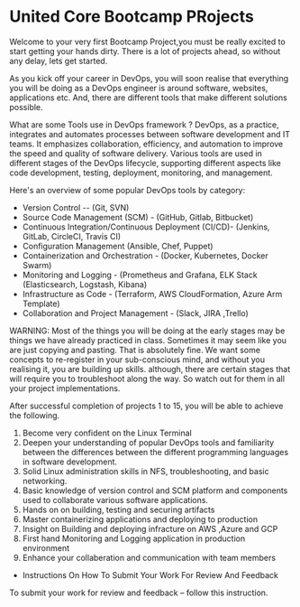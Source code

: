 # United Core Bootcamp PRojects 

Welcome to your very first Bootcamp Project,you must be really excited to start getting your hands dirty. There is a lot of projects ahead, so without any delay, lets get started.

As you kick off your career in DevOps, you will soon realise that everything you will be doing as a DevOps engineer is around software, websites, applications etc. And, there are different tools that make different solutions possible. 


What are some Tools use in DevOps framework ?
DevOps, as a practice, integrates and automates processes between software development and IT teams. It emphasizes collaboration, efficiency, and automation to improve the speed and quality of software delivery. Various tools are used in different stages of the DevOps lifecycle, supporting different aspects like code development, testing, deployment, monitoring, and management. 

Here's an overview of some popular DevOps tools by category:

- Version Control -- (Git, SVN) 
- Source Code Management (SCM) - (GitHub, Gitlab, Bitbucket)
- Continuous Integration/Continuous Deployment (CI/CD)- (Jenkins, GitLab, CircleCI, Travis CI)
- Configuration Management (Ansible, Chef, Puppet) 
- Containerization and Orchestration - (Docker, Kubernetes, Docker Swarm)
- Monitoring and Logging - (Prometheus and Grafana, ELK Stack (Elasticsearch, Logstash, Kibana)
- Infrastructure as Code - (Terraform, AWS CloudFormation, Azure Arm Template)
- Collaboration and Project Management - (Slack, JIRA ,Trello)


WARNING: Most of the things you will be doing at the early stages may be things we have already practiced in class. Sometimes it may seem like you are just copying and pasting. That is absolutely fine. We want some concepts to re-register in your sub-conscious mind, and without you realising it, you are building up skills. although, there are certain stages that will require you to troubleshoot along the way. 
So watch out for them in all your project implementations.

After successful completion of projects 1 to 15, you will be able to achieve the following.

1. Become very confident on the Linux Terminal
2. Deepen your understanding of popular DevOps tools and familiarity between the differences between the different programming languages in software development.
3. Solid Linux administration skills in NFS, troubleshooting, and basic networking.
4. Basic knowledge of version control and SCM platform and components used to collaborate various software applications.
5. Hands on on building, testing and securing artifacts 
6. Master containerizing applications and deploying to production 
7. Insight on Building and deploying infracture on AWS ,Azure and GCP
8. First hand Monitoring and Logging application in production environment 
9. Enhance your collaberation and communication with team members

- Instructions On How To Submit Your Work For Review And Feedback

To submit your work for review and feedback – follow this instruction.

